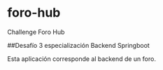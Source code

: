 # foro-hub
Challenge Foro Hub

##Desafío 3 especialización Backend Springboot

Esta aplicación corresponde al backend de un foro.
